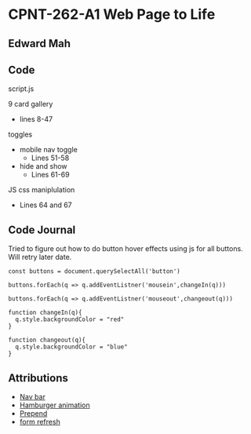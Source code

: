 # CPNT-262-A1 Web Page to Life

## Edward Mah
## Code
script.js

9 card gallery
- lines 8-47

toggles
- mobile nav toggle
  - Lines 51-58
- hide and show
  - Lines 61-69

JS css maniplulation
- Lines 64 and 67
## Code Journal
Tried to figure out how to do button hover effects using js for all buttons. Will retry later date.

```
const buttons = document.querySelectAll('button')

buttons.forEach(q => q.addEventListner('mousein',changeIn(q)))

buttons.forEach(q => q.addEventListner('mouseout',changeout(q)))

function changeIn(q){
  q.style.backgroundColor = "red"
}

function changeout(q){
  q.style.backgroundColor = "blue"
}
```
## Attributions
- [Nav bar](https://dev.to/devggaurav/let-s-build-a-responsive-navbar-and-hamburger-menu-using-html-css-and-javascript-4gci)
- [Hamburger animation](https://www.w3schools.com/howto/howto_css_menu_icon.asp)
- [Prepend](https://stackoverflow.com/questions/2007357/how-to-set-dom-element-as-first-child)
- [form refresh](https://www.tutorialspoint.com/how-to-stop-refreshing-the-page-on-submit-in-javascript)